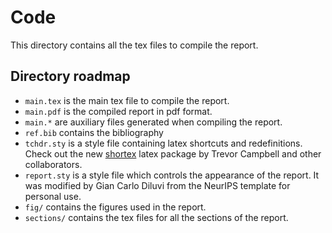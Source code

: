 # Code

This directory contains all the tex files to compile the report.

## Directory roadmap

- `main.tex` is the main tex file to compile the report.
- `main.pdf` is the compiled report in pdf format.
- `main.*` are auxiliary files generated when compiling the report.
- `ref.bib` contains the bibliography
- `tchdr.sty` is a style file containing latex shortcuts and redefinitions.
Check out the new [shortex](https://github.com/trevorcampbell/shortex)
latex package by Trevor Campbell and other collaborators.
- `report.sty` is a style file which controls the appearance of the report.
It was modified by Gian Carlo Diluvi from the NeurIPS template for personal use.
- `fig/` contains the figures used in the report.
- `sections/` contains the tex files for all the sections of the report.

